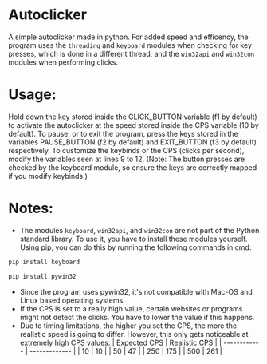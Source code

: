 # Autoclicker
A simple autoclicker made in python. For added speed and efficency, the program uses the `threading` and `keyboard` modules when checking for key presses, which is done in a different thread, and the `win32api` and `win32con` modules when performing clicks.

# Usage:
Hold down the key stored inside the CLICK_BUTTON variable (f1 by default) to activate the autoclicker at the speed stored inside the CPS variable (10 by default). To pause, or to exit the program, press the keys stored in the variables PAUSE_BUTTON (f2 by default) and EXIT_BUTTON (f3 by default) respectively.
To customize the keybinds or the CPS (clicks per second), modify the variables seen at lines 9 to 12. (Note: The button presses are checked by the keyboard module, so ensure the keys are correctly mapped if you modify keybinds.)

# Notes:
 - The modules `keyboard`, `win32api`, and `win32con` are not part of the Python standard library. To use it, you have to install these modules yourself. Using pip, you can do this by running the following commands in cmd:

```bash
pip install keyboard
```

```bash
pip install pywin32
```

 - Since the program uses pywin32, it's not compatible with Mac-OS and Linux based operating systems.
 - If the CPS is set to a really high value, certain websites or programs might not detect the clicks. You have to lower the value if this happens.
 - Due to timing limitations, the higher you set the CPS, the more the realistic speed is going to differ. However, this only gets noticeable at extremely high CPS values:
     | Expected CPS | Realistic CPS |
     | ------------ | ------------- |
     | 10           | 10            |
     | 50           | 47            |
     | 250          | 175           |
     | 500          | 261           |
